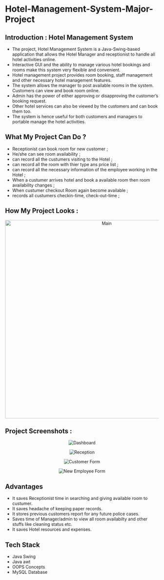 # Hotel-Management-System-Major-Project

## Introduction : Hotel Management System
   * The project, Hotel Management System is a Java-Swing-based application that allows the Hotel Manager and receptionist to handle all hotel activities online. 
   * Interactive GUI and the ability to manage various hotel bookings and rooms make this system very flexible and convenient. 
   * Hotel management project provides room booking, staff management and other necessary hotel management features. 
   * The system allows the manager to post available rooms in the system. Customers can view and book room online. 
   * Admin has the power of either approving or disapproving the customer’s booking request. 
   * Other hotel services can also be viewed by the customers and can book them too. 
   * The system is hence useful for both customers and managers to portable manage the hotel activities.

## What My Project Can Do ?
  * Receptionist can book room for new customer ;
  * He/she can see room availability ;
  * can record all the custumers visiting to the Hotel ;
  * can record all the room with thier type ans price list ;
  * can record all the necessary information of the employee working in the Hotel ;
  * When a custumer arrives hotel and book a available room then room availability changes ;
  * When custumer checkout Room again become available ;
  * records all custumers checkin-time, check-out-time ;


## How My Project Looks :
  <p align="center">
  <img src="[https://files.fm/f/vmc8j886h](https://files.fm/f/vmc8j886h)" width="650" height="auto" title="Main" >
  </p>

## Project Screenshots :
  <p align="center">
  <img src="[icons/Screenshots/Dashboard.png](https://files.fm/f/5ac4fck7z)" width="auto" height="auto" title="Dashboard" >
  </p>
  <p align="center">
  <img src="icons/Screenshots/Reception.png" width="auto" height="auto" title="Reception" >
  </p>
  <p align="center">
  <img src="icons/Screenshots/customer_form.png" width="auto" height="auto" title="Customer Form" >
  </p>
  <p align="center">
  <img src="icons/Screenshots/new_employee.png" width="auto" height="auto" title="New Employee Form" >
  </p>


## Advantages 
 * It saves Receptionist time in searching and giving available room to custumer.
 * It saves headache of keeping paper records.
 * It stores previous customers report for any future police cases.
 * Saves time of Manager/admin to view all room availabilty and other stuffs like cleaning status etc.
 * It saves Hotel resources and expenses.
 
 
 ## Tech Stack 
 * Java Swing
 * Java awt
 * OOPS Concepts
 * MySQL Database

